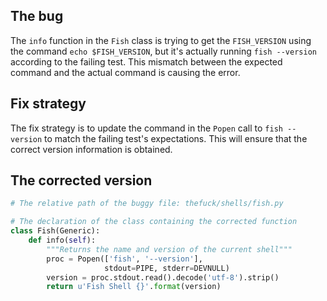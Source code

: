## The bug
The `info` function in the `Fish` class is trying to get the `FISH_VERSION` using the command `echo $FISH_VERSION`, but it's actually running `fish --version` according to the failing test. This mismatch between the expected command and the actual command is causing the error.

## Fix strategy
The fix strategy is to update the command in the `Popen` call to `fish --version` to match the failing test's expectations. This will ensure that the correct version information is obtained.

## The corrected version
```python
# The relative path of the buggy file: thefuck/shells/fish.py

# The declaration of the class containing the corrected function
class Fish(Generic):
    def info(self):
        """Returns the name and version of the current shell"""
        proc = Popen(['fish', '--version'],
                     stdout=PIPE, stderr=DEVNULL)
        version = proc.stdout.read().decode('utf-8').strip()
        return u'Fish Shell {}'.format(version)
```